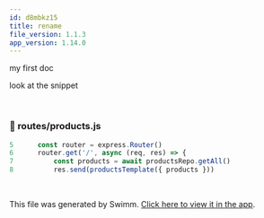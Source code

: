 ```yaml
---
id: d8mbkz15
title: rename
file_version: 1.1.3
app_version: 1.14.0
---
```


my first doc

look at the snippet

<br/>

<!-- NOTE-swimm-snippet: the lines below link your snippet to Swimm -->
### 📄 routes/products.js
```javascript
5      const router = express.Router()
6      router.get('/', async (req, res) => {
7          const products = await productsRepo.getAll()
8          res.send(productsTemplate({ products }))
```

<br/>

This file was generated by Swimm. [Click here to view it in the app](https://swimm-web-app.web.app/repos/Z2l0aHViJTNBJTNBZWNvbW0lM0ElM0Ftb3NoaWtzd2ltbQ==/docs/d8mbkz15).
